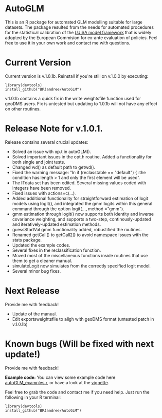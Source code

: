 # AutoGLM
This is an R package for automated GLM modelling suitable for large datasets. The package resulted from the needs for automated procedures for the statistical calibration of the [LUISA model framework](https://ec.europa.eu/jrc/en/luisa) that is widely adopted by the European Commision for ex-ante evaluation of policies. Feel free to use it in your own work and contact me with questions.

# Current Version
Current version is v.1.0.1b. Reinstall if you're still on v.1.0.0 by executing:

	library(devtools)
	install_github("BPJandree/AutoGLM")

v.1.0.1b contains a quick fix in the write weightsfile function used for geoDMS users. Fix is untested but updating to 1.0.1b will not have any effect on other routines.

# Release Note for v.1.0.1.

Release contains several crucial updates:
- Solved an issue with op.t in autoGLM().
- Solved important issues in the opt.h routine. Added a functionality for both single and joint tests.
- Changed wd() as default path to getwd().
- Fixed the warning message: "In if (reclasstable == "default") { :the condition has length > 1 and only the first element will be used". 
- The ITdata set has been edited. Several missing values coded with integers have been removed.
- Fixed issues with actions=c(...). 
- Added additional functionality for straightforward estimation of logit models using logit(), and integrated the gmm logits within this general command through the option logit(..., method ="gmm").
- gmm estimation through logit() now supports both identity and inverse covariance weighting, and supports a two-step, continously-updated and iteratively-updated estimation methods.
- guessStartVal gmm functionality added, robustified the routines.
- Renamed getCall() to getCall2() to avoid namespace issues with the stats package.
- Updated the example codes.
- Several fixes in the reclassification function.
- Moved most of the miscellaneous functions inside routines that use them to get a cleaner manual.
- simulateLogit now simulates from the correctly specified logit model.
- Several minor bug fixes.


# Next Release
Provide me with feedback! 

- Update of the manual.
- Edit exportsweightsfile to aligh with geoDMS format (untested patch in v.1.0.1b)

# Known bugs (Will be fixed with next update!)
Provide me with feedback!

**Example code:** You can view some example code here [autoGLM_examples.r][examples], or have a look at the [vignette][vignette].

[examples]:https://github.com/BPJandree/AutoGLM/blob/master/autoGLM_examples.r
[vignette]:https://github.com/BPJandree/AutoGLM/blob/master/autoGLM.pdf

Feel free to grab the code and contact me if you need help. Just run the following in your R terminal:

	library(devtools)
	install_github("BPJandree/AutoGLM")



